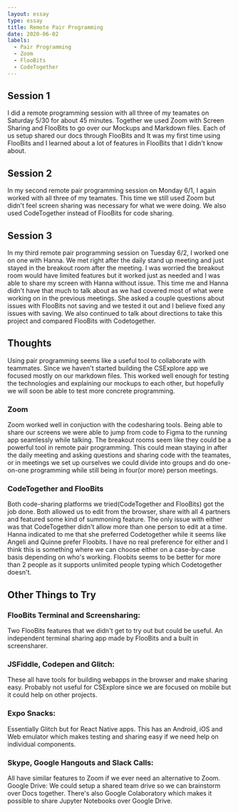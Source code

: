 ```yaml
---
layout: essay
type: essay
title: Remote Pair Programming
date: 2020-06-02
labels:
  - Pair Programming
  - Zoom
  - FlooBits
  - CodeTogether
---
```


## Session 1
I did a remote programming session with all three of my teamates on Saturday 5/30 for about 45 minutes. Together we used Zoom with Screen Sharing and FlooBits to go over our Mockups and Markdown files. Each of us setup shared our docs through FlooBits and It was my first time using FlooBits and I learned about a lot of features in FlooBits that I didn't know about. 

## Session 2
In my second remote pair programming session on Monday 6/1, I again worked with all three of my teamates. This time we still used Zoom but didn't feel screen sharing was necessary for what we were doing. We also used CodeTogether instead of FlooBits for code sharing. 

## Session 3
In my third remote pair programming session on Tuesday 6/2, I worked one on one with Hanna. We met right after the daily stand up meeting and just stayed in the breakout room after the meeting. I was worried the breakout room would have limited features but it worked just as needed and I was able to share my screen with Hanna without issue. 
This time me and Hanna didn't have that much to talk about as we had covered most of what were working on in the previous meetings. She asked a couple questions about issues with FlooBits not saving and we tested it out and I believe fixed any issues with saving. We also continued to talk about directions to take this project and compared FlooBits with Codetogether. 

## Thoughts
Using pair programming seems like a useful tool to collaborate with teammates. Since we haven't started building the CSExplore app we focused mostly on our markdown files. This worked well enough for testing the technologies and explaining our mockups to each other, but hopefully we will soon be able to test more concrete programming.

### Zoom 
Zoom worked well in conjuction with the codesharing tools. Being able to share our screens we were able to jump from code to Figma to the running app seamlessly while talking. The breakout rooms seem like they could be a powerful tool in remote pair programming. This could mean staying in after the daily meeting and asking questions and sharing code with the teamates, or in meetings we set up ourselves we could divide into groups and do one-on-one programming while still being in four(or more) person meetings. 

### CodeTogether and FlooBits
Both code-sharing platforms we tried(CodeTogether and FlooBits) got the job done. Both allowed us to edit from the browser, share with all 4 partners and featured some kind of summoning feature. The only issue with either was that CodeTogether didn't allow more than one person to edit at a time. Hanna indicated to me that she preferred Codetogether while it seems like Angeli and Quinne prefer Floobits. I have no real preference for either and I think this is something where we can choose either on a case-by-case basis depending on who's working. Floobits seems to be better for more than 2 people as it supports unlimited people typing which Codetogether doesn't. 

## Other Things to Try
### FlooBits Terminal and Screensharing: 
Two FlooBits features that we didn't get to try out but could be useful. An independent terminal sharing app made by FlooBits and a built in screensharer.

### JSFiddle, Codepen and Glitch: 
These all have tools for building webapps in the browser and make sharing easy. Probably not useful for CSExplore since we are focused on mobile but it could help on other projects.

### Expo Snacks: 
Essentially Glitch but for React Native apps. This has an Android, iOS and Web emulator which makes testing and sharing easy if we need help on individual components.
### Skype, Google Hangouts and Slack Calls: 
All have similar features to Zoom if we ever need an alternative to Zoom.
Google Drive: We could setup a shared team drive so we can brainstorm over Docs together. There's also Google Colaboratory which makes it possible to share Jupyter Notebooks over Google Drive.
